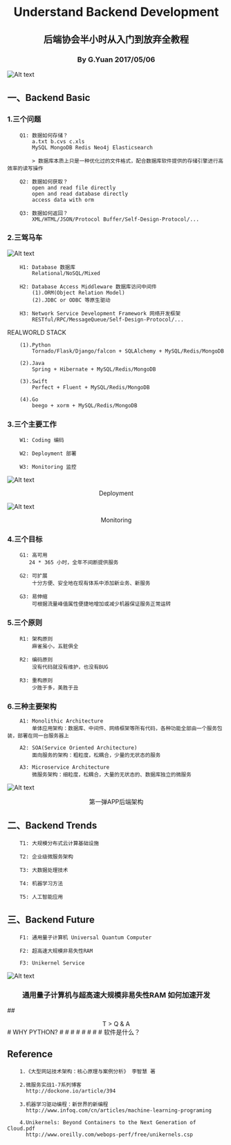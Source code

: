 # <center>Understand Backend Development</center>

## <center>后端协会半小时从入门到放弃全教程</center>

### <center> By G.Yuan 2017/05/06</center>




![Alt text](../image/category.png)




## 一、Backend Basic

### 1.三个问题
        Q1: 数据如何存储？
	        a.txt b.cvs c.xls
	        MySQL MongoDB Redis Neo4j Elasticsearch

			> 数据库本质上只是一种优化过的文件格式，配合数据库软件提供的存储引擎进行高效率的读写操作

        Q2: 数据如何获取？
	        open and read file directly
	        open and read database directly
	        access data with orm

        Q3: 数据如何返回？
	        XML/HTML/JSON/Protocol Buffer/Self-Design-Protocol/...


### 2.三驾马车

![Alt text](../image/database_mixed.png)

        H1: Database 数据库
	        Relational/NoSQL/Mixed

        H2: Database Access Middleware 数据库访问中间件
	        (1).ORM(Object Relation Model)
			(2).JDBC or ODBC 等原生驱动

        H3: Network Service Development Framework 网络开发框架
	        RESTful/RPC/MessageQueue/Self-Design-Protocol/...

REALWORLD STACK

        (1).Python
	        Tornado/Flask/Django/falcon + SQLAlchemy + MySQL/Redis/MongoDB

	    (2).Java
		    Spring + Hibernate + MySQL/Redis/MongoDB

		(3).Swift
			Perfect + Fluent + MySQL/Redis/MongoDB

		(4).Go
			beego + xorm + MySQL/Redis/MongoDB

### 3.三个主要工作
        W1: Coding 编码

        W2: Deployment 部署

        W3: Monitoring 监控

![Alt text](../image/deploy.png)

<center> Deployment </center>

![Alt text](../image/monitor.jpg)

 <center>Monitoring</center>


### 4.三个目标
        G1: 高可用
           24 * 365 小时，全年不间断提供服务

        G2: 可扩展
            十分方便、安全地在现有体系中添加新业务、新服务

        G3: 易伸缩
            可根据流量峰值属性便捷地增加或减少机器保证服务正常运转



### 5.三个原则
        R1: 架构原则
            麻雀虽小，五脏俱全

        R2: 编码原则
            没有代码就没有维护，也没有BUG

        R3: 重构原则
            少胜于多，美胜于丑


### 6.三种主要架构

        A1: Monolithic Architecture
            单体应用架构：数据库、中间件、网络框架等所有代码，各种功能全部由一个服务包装，部署在同一台服务器上

        A2: SOA(Service Oriented Architecture)
            面向服务的架构：粗粒度，松耦合，少量的无状态的服务

        A3: Microservice Architecture
            微服务架构：细粒度，松耦合，大量的无状态的、数据库独立的微服务

![Alt text](../image/第一弹APP后端目标架构v1.0.png)

 <center>第一弹APP后端架构</center>


## 二、Backend Trends

        T1: 大规模分布式云计算基础设施

        T2: 企业级微服务架构

        T3: 大数据处理技术

        T4: 机器学习方法

        T5: 人工智能应用


## 三、Backend Future

        F1: 通用量子计算机 Universal Quantum Computer

        F2: 超高速大规模非易失性RAM

        F3: Unikernel Service



 ![Alt text](../image/code_compare.png)

### <center>通用量子计算机与超高速大规模非易失性RAM 如何加速开发</center>


##<center> T  >  Q & A  </center>
	# WHY PYTHON?
	#
	#
	#
	#
	#
	#
	#
	# 软件是什么？


## Reference

```
	1.《大型网站技术架构：核心原理与案例分析》 李智慧 著

	2.微服务实战1-7系列博客
	  http://dockone.io/article/394

	3.机器学习驱动编程：新世界的新编程
	  http://www.infoq.com/cn/articles/machine-learning-programing

	4.Unikernels: Beyond Containers to the Next Generation of Cloud.pdf
	  http://www.oreilly.com/webops-perf/free/unikernels.csp

```















































































































































































































































































































































































































































































































































































































































































































